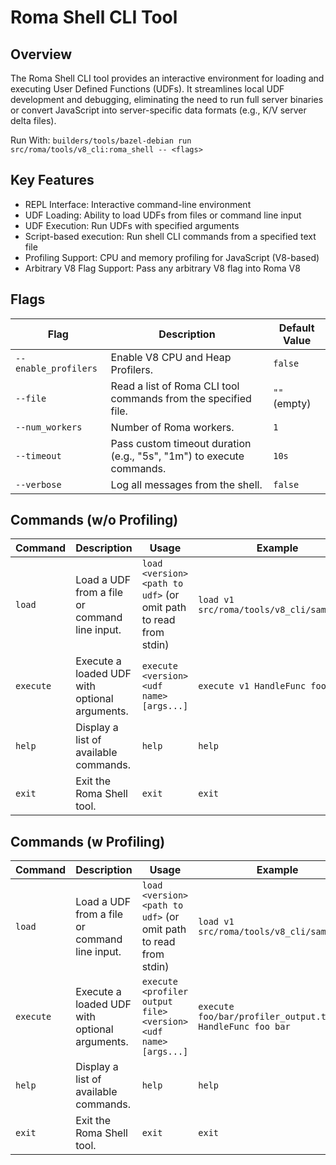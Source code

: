 # Roma Shell CLI Tool

## Overview

The Roma Shell CLI tool provides an interactive environment for loading and executing User Defined
Functions (UDFs). It streamlines local UDF development and debugging, eliminating the need to run
full server binaries or convert JavaScript into server-specific data formats (e.g., K/V server delta
files).

Run With: `builders/tools/bazel-debian run src/roma/tools/v8_cli:roma_shell -- <flags>`

## Key Features

-   REPL Interface: Interactive command-line environment
-   UDF Loading: Ability to load UDFs from files or command line input
-   UDF Execution: Run UDFs with specified arguments
-   Script-based execution: Run shell CLI commands from a specified text file
-   Profiling Support: CPU and memory profiling for JavaScript (V8-based)
-   Arbitrary V8 Flag Support: Pass any arbitrary V8 flag into Roma V8

## Flags

| Flag                 | Description                                                          | Default Value |
| -------------------- | -------------------------------------------------------------------- | ------------- |
| `--enable_profilers` | Enable V8 CPU and Heap Profilers.                                    | `false`       |
| `--file`             | Read a list of Roma CLI tool commands from the specified file.       | `""` (empty)  |
| `--num_workers`      | Number of Roma workers.                                              | `1`           |
| `--timeout`          | Pass custom timeout duration (e.g., "5s", "1m") to execute commands. | `10s`         |
| `--verbose`          | Log all messages from the shell.                                     | `false`       |

## Commands (w/o Profiling)

<!-- prettier-ignore-start -->
<!-- markdownlint-disable line-length -->
| Command   | Description                                   | Usage                                                            | Example                                   |
| --------- | --------------------------------------------- | ---------------------------------------------------------------- | ----------------------------------------- |
| `load`    | Load a UDF from a file or command line input. | `load <version> <path to udf>` (or omit path to read from stdin) | `load v1 src/roma/tools/v8_cli/sample.js` |
| `execute` | Execute a loaded UDF with optional arguments. | `execute <version> <udf name> [args...]`                         | `execute v1 HandleFunc foo bar`           |
| `help`    | Display a list of available commands.         | `help`                                                           | `help`                                    |
| `exit`    | Exit the Roma Shell tool.                     | `exit`                                                           | `exit`                                    |
<!-- markdownlint-enable line-length -->
<!-- prettier-ignore-end -->

## Commands (w Profiling)

<!-- prettier-ignore-start -->
<!-- markdownlint-disable line-length -->
| Command   | Description                                   | Usage                                                            | Example                                                     |
| --------- | --------------------------------------------- | ---------------------------------------------------------------- | ----------------------------------------------------------- |
| `load`    | Load a UDF from a file or command line input. | `load <version> <path to udf>` (or omit path to read from stdin) | `load v1 src/roma/tools/v8_cli/sample.js`                   |
| `execute` | Execute a loaded UDF with optional arguments. | `execute <profiler output file> <version> <udf name> [args...]`  | `execute foo/bar/profiler_output.txt v1 HandleFunc foo bar` |
| `help`    | Display a list of available commands.         | `help`                                                           | `help`                                                      |
| `exit`    | Exit the Roma Shell tool.                     | `exit`                                                           | `exit`                                                      |
<!-- markdownlint-enable line-length -->
<!-- prettier-ignore-end -->
